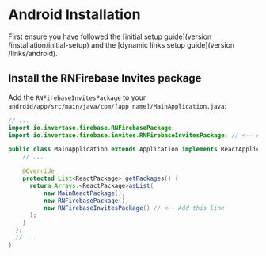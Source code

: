 # Android Installation

First ensure you have followed the [initial setup guide](version /installation/initial-setup) and the [dynamic links setup guide](version /links/android).

## Install the RNFirebase Invites package

Add the `RNFirebaseInvitesPackage` to your `android/app/src/main/java/com/[app name]/MainApplication.java`:

```java
// ...
import io.invertase.firebase.RNFirebasePackage;
import io.invertase.firebase.invites.RNFirebaseInvitesPackage; // <-- Add this line

public class MainApplication extends Application implements ReactApplication {
    // ...

    @Override
    protected List<ReactPackage> getPackages() {
      return Arrays.<ReactPackage>asList(
          new MainReactPackage(),
          new RNFirebasePackage(),
          new RNFirebaseInvitesPackage() // <-- Add this line
      );
    }
  };
  // ...
}
```
